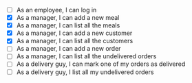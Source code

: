 - [ ] As an employee, I can log in
- [X] As a manager, I can add a new meal
- [X] As a manager, I can list all the meals
- [X] As a manager, I can add a new customer
- [X] As a manager, I can list all the customers
- [ ] As a manager, I can add a new order
- [ ] As a manager, I can list all the undelivered orders
- [ ] As a delivery guy, I can mark one of my orders as delivered
- [ ] As a delivery guy, I list all my undelivered orders
